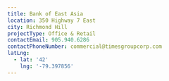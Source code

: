 ```yaml
---
title: Bank of East Asia
location: 350 Highway 7 East
city: Richmond Hill
projectType: Office & Retail
contactEmail: 905.940.6286
contactPhoneNumber: commercial@timesgroupcorp.com
latLng:
  - lat: '42'
    lng: '-79.397856'
---
```


